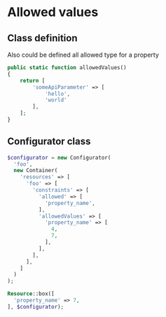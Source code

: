 # Allowed values

## Class definition

Also could be defined all allowed type for a property

```php
public static function allowedValues()
{
    return [
        'someApiParameter' => [
            'hello',
            'world'
        ],
    ];
}
```

## Configurator class

```php
$configurator = new Configurator(
  'foo',
  new Container(
    'resources' => [
      'foo' => [
        'constraints' => [
          'allowed' => [
            'property_name',
          ],
          'allowedValues' => [
            'property_name' => [
              4,
              7,
            ],
          ],
        ],
      ],
    ]
  )
);

Resource::box([
  'property_name' => 7,
], $configurator);
```
